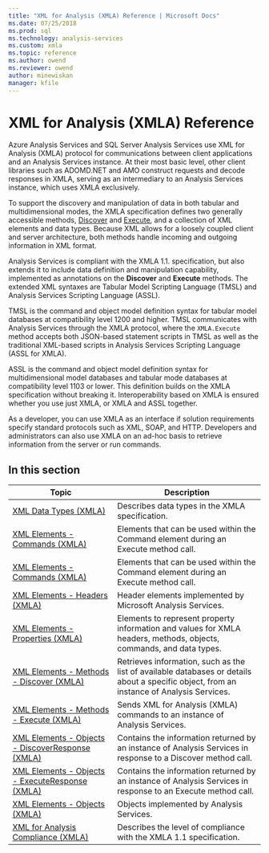 ```yaml
---
title: "XML for Analysis (XMLA) Reference | Microsoft Docs"
ms.date: 07/25/2018
ms.prod: sql
ms.technology: analysis-services
ms.custom: xmla
ms.topic: reference
ms.author: owend
ms.reviewer: owend
author: minewiskan
manager: kfile
---
```

# XML for Analysis (XMLA) Reference
   

Azure Analysis Services and SQL Server Analysis Services use XML for Analysis (XMLA) protocol for communications between client applications and an Analysis Services instance. At their most basic level, other client libraries such as ADOMD.NET and AMO construct requests and decode responses in XMLA, serving as an intermediary to an Analysis Services instance, which uses XMLA exclusively.  
  
 To support the discovery and manipulation of data in both tabular and multidimensional modes, the XMLA specification defines two generally accessible methods, [Discover](xml-elements-methods-discover.md) and [Execute](xml-elements-methods-execute.md), and a collection of XML elements and data types. Because XML allows for a loosely coupled client and server architecture, both methods handle incoming and outgoing information in XML format. 

Analysis Services is compliant with the XMLA 1.1. specification, but also extends it to include data definition and manipulation capability, implemented as annotations on the **Discover** and **Execute** methods. The extended XML syntaxes are Tabular Model Scripting Language (TMSL) and Analysis Services Scripting Language (ASSL). 

TMSL is the command and object model definition syntax for tabular model databases at compatibility level 1200 and higher. TMSL communicates with Analysis Services through the XMLA protocol, where the `XMLA.Execute` method accepts both JSON-based statement scripts in TMSL as well as the traditional XML-based scripts in Analysis Services Scripting Language (ASSL for XMLA).

ASSL is the command and object model definition syntax for  multidimensional model databases and tabular mode databases at compatibility level 1103 or lower. This definition builds on the XMLA specification without breaking it. Interoperability based on XMLA is ensured whether you use just XMLA, or XMLA and ASSL together.
  
 As a developer, you can use XMLA as an interface if solution requirements specify standard protocols such as XML, SOAP, and HTTP. Developers and administrators can also use XMLA on an ad-hoc basis to retrieve information from the server or run commands. 
  
## In this section  
  
|Topic|Description|  
|-----------|-----------------|  
|[XML Data Types (XMLA)](xml-data-types/xml-data-types-xmla.md)|Describes data types in the XMLA specification.|  
|[XML Elements - Commands (XMLA)](xmla/xml-elements-commands/xml-elements-commands.md)|Elements that can be used within the Command element during an Execute method call.|  
|[XML Elements - Commands (XMLA)](xml-elements-commands/xml-elements-commands.md)|Elements that can be used within the Command element during an Execute method call.|  
|[XML Elements - Headers (XMLA)](xml-elements-headers/xml-elements-headers.md)| Header elements implemented by Microsoft  Analysis Services.|  
|[XML Elements - Properties (XMLA)](xml-elements-properties/xml-elements-properties.md)| Elements to represent property information and values for XMLA headers, methods, objects, commands, and data types.|  
|[XML Elements - Methods - Discover (XMLA)](xml-elements-methods-discover.md)| Retrieves information, such as the list of available databases or details about a specific object, from an instance of Analysis Services.|  
|[XML Elements - Methods - Execute (XMLA)](xml-elements-methods-execute.md)| Sends XML for Analysis (XMLA) commands to an instance of Analysis Services.|  
|[XML Elements - Objects - DiscoverResponse (XMLA)](xml-elements-objects-discoverresponse.md)| Contains the information returned by an instance of Analysis Services in response to a Discover method call.|  
|[XML Elements - Objects - ExecuteResponse (XMLA)](xml-elements-objects-executeresponse.md)| Contains the information returned by an instance of Analysis Services in response to an Execute method call.|  
|[XML Elements - Objects (XMLA)](xml-elements-objects.md)| Objects implemented by Analysis Services.|  
|[XML for Analysis Compliance (XMLA)](xml-for-analysis-compliance-xmla.md)|Describes the level of compliance with the XMLA 1.1 specification.|  
